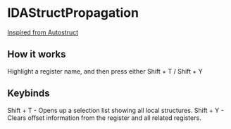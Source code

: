 IDAStructPropagation
===
[Inspired from Autostruct](https://github.com/tmr232/ida-plugins/blob/master/autostruct/autostruct.py)

## How it works 
Highlight a register name, and then press either Shift + T / Shift + Y

## Keybinds 
Shift + T - Opens up a selection list showing all local structures. Shift + Y - Clears offset information from the register and all related registers.
